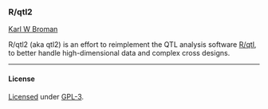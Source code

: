 ### R/qtl2

[Karl W Broman](http://kbroman.org)

R/qtl2 (aka qtl2) is an effort to reimplement the QTL analysis software
[R/qtl](http://www.rqtl.org), to better handle high-dimensional data
and complex cross designs.

---

#### License

[Licensed](LICENSE) under [GPL-3](http://www.r-project.org/Licenses/GPL-3).
